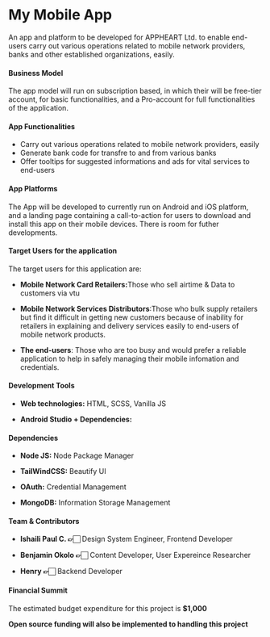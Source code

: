 # My Mobile App
An app and platform to be developed for APPHEART Ltd. to enable end-users carry out various operations related to  mobile network providers, banks and other established organizations, easily.

<h4>Business Model</h4>
<p>The app model will run on subscription based, in which their will be free-tier account, for basic functionalities, and a Pro-account for full functionalities of the application.</p>

<h4>App Functionalities</h4>
<ul> 
    <li>Carry out various operations related to mobile network providers, easily</li>
    <li>Generate bank code for transfre to and from various banks</li>
    <li>Offer tooltips for suggested informations and ads for vital services to end-users</li>
</ul>

<h4>App Platforms</h4>
<p>The App will be developed to currently run on Android and iOS platform, and a landing page containing a call-to-action for users to download and install this app on their mobile devices. There is room for futher developments.</p>

<h4>Target Users for the application</h4>
<p>The target users for this application are:</p>
<ul>
    <li>
        <p><strong>Mobile Network Card Retailers:</strong>Those who sell airtime & Data to customers via vtu</p>
    <li> 
        <p><strong>Mobile Network Services Distributors</strong>:Those who bulk supply retailers but find it difficult in getting new customers because of inability for retailers in explaining and delivery services easily to end-users of mobile network products.<p>
    </li>
    <li> 
        <p><strong>The end-users</strong>: Those who are too busy and would prefer a reliable application to help in safely managing their mobile infomation and credentials.</p>
    </li>
</ul>

<h4>Development Tools</h4>
<ul>
    <li>
        <p><strong>Web technologies:</strong> HTML, SCSS, Vanilla JS</p>
    </li>
    <li>
        <p><strong>Android Studio + Dependencies:</strong></p>
    </li>
</ul>

<h4>Dependencies</h4>
<ul>
    <li>
        <p><strong>Node JS:</strong> Node Package Manager</p>
    </li>
    <li>
        <p><strong>TailWindCSS:</strong> Beautify UI</p>
    </li>
    <li>
        <p><strong>OAuth:</strong> Credential Management</p>
    </li>
      <li>
        <p><strong>MongoDB:</strong> Information Storage Management</p>
    </li>
</ul>

<h4>Team & Contributors</h4>
<ul>
    <li>
        <p><strong>Ishaili Paul C. 👉🏻</strong> Design System Engineer, Frontend Developer</p>
    </li>
    <li>
        <p><strong>Benjamin Okolo 👉🏻</strong> Content Developer, User Expereince Researcher</p>
    </li>
      <li>
        <p><strong>Henry 👉🏻</strong> Backend Developer</p>
    </li>
</ul>


<h4>Financial Summit</h4>
<p>The estimated budget expenditure for this project is <strong>$1,000</strong></p>
<p><strong>Open source funding will also be implemented to handling this project</strong></p>


